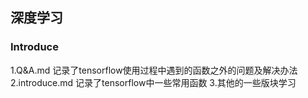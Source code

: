 ## 深度学习
### Introduce
1.Q&A.md 记录了tensorflow使用过程中遇到的函数之外的问题及解决办法
2.introduce.md 记录了tensorflow中一些常用函数
3.其他的一些版块学习

